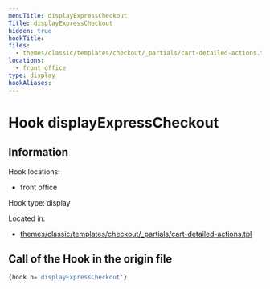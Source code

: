 ```yaml
---
menuTitle: displayExpressCheckout
Title: displayExpressCheckout
hidden: true
hookTitle: 
files:
  - themes/classic/templates/checkout/_partials/cart-detailed-actions.tpl
locations:
  - front office
type: display
hookAliases:
---
```


# Hook displayExpressCheckout

## Information

Hook locations: 
  - front office

Hook type: display

Located in: 
  - [themes/classic/templates/checkout/_partials/cart-detailed-actions.tpl](https://github.com/PrestaShop/PrestaShop/blob/8.0.x/themes/classic/templates/checkout/_partials/cart-detailed-actions.tpl)

## Call of the Hook in the origin file

```php
{hook h='displayExpressCheckout'}
```